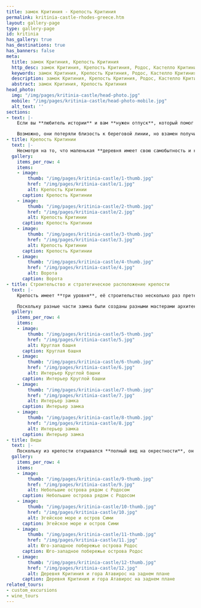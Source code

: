 ```yaml
---
title: замок Критиния - Крепость Критиния
permalink: kritinia-castle-rhodes-greece.htm
layout: gallery-page
type: gallery-page
id: kritinia
has_gallery: true
has_destinations: true
has_banners: false
meta:
  title: замок Критиния, Крепость Критиния
  http_desc: замок Критиния, Крепость Критиния, Родос, Кастелло Критиния, деревня Критиния, Родос, Греция
  keywords: замок Критиния, Крепость Критиния, Родос, Кастелло Критиния, деревня Критиния, Родос, Греция
  description: замок Критиния, Крепость Критиния, Родос, Кастелло Критиния, деревня Критиния, Родос, Греция
  abstract: замок Критиния, Крепость Критиния
head_photo:
  img: "/img/pages/kritinia-castle/head-photo.jpg"
  mobile: "/img/pages/kritinia-castle/head-photo-mobile.jpg"
  alt_text: ''
sections:
- text: |-
    Если вы **любитель истории** и вам **нужен отпуск**, который помог бы вам **унестись в лихую эпоху средневековых сражений**, стоит отправиться в **крепость Критинии** и одноимённую деревню, это уникальное место расположено в Греции на острове Родос. Название деревни **«Критиния»** означает **«Новый Крит»**, она была основана **переселенцами с острова Крит** и располагалась возле побережья, где сегодня находится маленькое **селение Камирос Скала**. Пиратские набеги представляли постоянную угрозу для прибрежных селений, особенно в эпоху средневековья. Таким образом жители Критинии постепенно перебрались на возвышенность в защищённое место.

    Возможно, они потеряли близость к береговой линии, но взамен получили **фантастический панорамный вид на Эгейское море**, что позволяло им обнаруживать приближающихся пиратов задолго до того, как они высаживались на берег. Холм, на котором сегодня расположилась **деревня Критиния**, находится между западным побережьем Родоса и **горой Атавирос**. Чтобы добраться сюда с Родоса, необходимо совершить путешествие на юго-запад острова и проехать 55 км. Камирос Скала, находится на берегу моря в 5 км от нового места Критинии. Вы можете отправиться на соседний **остров Халки из порта Камирос Скала,** воспользовавшись паромным сообщением.
- title: Крепость Критинии
  text: |-
    Несмотря на то, что маленькая **деревня имеет свою самобытность и колорит**, именно **крепость**, которая находится рядом с ней, ежегодно привлекает множество гостей. Построенный **в 1472 году под руководством Великого Магистра Джованни Баттиста дель Орсини, замок-крепость** предназначался для защиты жителей деревни от османского флота. Крепость была возведена **рыцарями ордена Святого Иоанна** в идеальном с точки зрения **стратегического расположения** месте. Она предоставляла им **полный 360 градусный обзор**, который был особенно ценен при набегах пиратов и других врагов на остров.
  gallery:
    items_per_row: 4
    items:
    - image:
        thumb: "/img/pages/kritinia-castle/1-thumb.jpg"
        href: "/img/pages/kritinia-castle/1.jpg"
        alt: Крепость Критинии
      caption: Крепость Критинии
    - image:
        thumb: "/img/pages/kritinia-castle/2-thumb.jpg"
        href: "/img/pages/kritinia-castle/2.jpg"
        alt: Крепость Критинии
      caption: Крепость Критинии
    - image:
        thumb: "/img/pages/kritinia-castle/3-thumb.jpg"
        href: "/img/pages/kritinia-castle/3.jpg"
        alt: Крепость Критинии
      caption: Крепость Критинии
    - image:
        thumb: "/img/pages/kritinia-castle/4-thumb.jpg"
        href: "/img/pages/kritinia-castle/4.jpg"
        alt: Ворота
      caption: Ворота
- title: Строительство и стратегическое расположение крепости
  text: |-
    Крепость имеет **три уровня**, её строительство несколько раз претерпевало смену руководства, после **Орсини** строительство было передано **Великому Магистру Пьеру д'Обюссону**, который добавил **круглую башню и пушечные установки**. **Фортификационные укрепления** были усилены наёмным специалистом **Базилио Делла Скола**, а окончательно строительство завершилось в начале 16 века под руководством **Великого Магистра Фабрицио дель Карретто.**

    Поскольку разные части замка были созданы разными мастерами архитектуры и имеют разное происхождение, мы можем наблюдать здесь **смешение византийского и средневекового стилей**. Большое прямоугольное внешнее укрепление имеет впечатляющую **высоту 360 футов**, но сегодня оно представляет собой пустую оболочку. Тем не менее, вы все ещё можете увидеть **оригинальный герб первого Великого Магистра** над входом, а также герб второго, который работал над строительством замка.
  gallery:
    items_per_row: 4
    items:
    - image:
        thumb: "/img/pages/kritinia-castle/5-thumb.jpg"
        href: "/img/pages/kritinia-castle/5.jpg"
        alt: Круглая башня
      caption: Круглая башня
    - image:
        thumb: "/img/pages/kritinia-castle/6-thumb.jpg"
        href: "/img/pages/kritinia-castle/6.jpg"
        alt: Интерьер Круглой башни
      caption: Интерьер Круглой башни
    - image:
        thumb: "/img/pages/kritinia-castle/7-thumb.jpg"
        href: "/img/pages/kritinia-castle/7.jpg"
        alt: Интерьер замка
      caption: Интерьер замка
    - image:
        thumb: "/img/pages/kritinia-castle/8-thumb.jpg"
        href: "/img/pages/kritinia-castle/8.jpg"
        alt: Интерьер замка
      caption: Интерьер замка
- title: Виды
  text: |-
    Поскольку из крепости открывался **полный вид на окрестности**, он использовался для **отправки и получения сигналов тревоги** с близлежащих островов, таких как **Сими, Халки, Макри, Алимия** и других. Кроме того, он использовался для **контроля прибрежной дороги**, которая шла на юг в западной части Родоса.
  gallery:
    items_per_row: 4
    items:
    - image:
        thumb: "/img/pages/kritinia-castle/9-thumb.jpg"
        href: "/img/pages/kritinia-castle/9.jpg"
        alt: Небольшие острова рядом с Родосом
      caption: Небольшие острова рядом с Родосом
    - image:
        thumb: "/img/pages/kritinia-castle/10-thumb.jpg"
        href: "/img/pages/kritinia-castle/10.jpg"
        alt: Эгейское море и остров Сими
      caption: Эгейское море и остров Сими
    - image:
        thumb: "/img/pages/kritinia-castle/11-thumb.jpg"
        href: "/img/pages/kritinia-castle/11.jpg"
        alt: Юго-западное побережье острова Родос
      caption: Юго-западное побережье острова Родос
    - image:
        thumb: "/img/pages/kritinia-castle/12-thumb.jpg"
        href: "/img/pages/kritinia-castle/12.jpg"
        alt: Деревня Критиния и гора Атавирос на заднем плане
      caption: Деревня Критиния и гора Атавирос на заднем плане
related_tours:
- custom_excursions
- wine_tours
---
```



